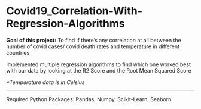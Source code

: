 # Covid19_Correlation-With-Regression-Algorithms
**Goal of this project:** To find if there’s any correlation at all between the number of covid cases/ covid death rates and temperature in different countries 

Implemented multiple regression algorithms to find which one worked best with our data by looking at the R2 Score and the Root Mean Squared Score 

_*Temperature data is in Celsius_ 

___________________________________________________________________________________________________________________________________________

Required Python Packages:   Pandas,
                            Numpy,
                            Scikit-Learn,
                            Seaborn
                            

 
